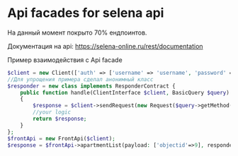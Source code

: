 
# Api facades for selena api

На данный момент покрыто 70% ендпоинтов.

Документация на api: https://selena-online.ru/rest/documentation

Пример взаимодействия с Api facade
```php
$client = new Client(['auth' => ['username' => 'username', 'password' => 'pass']]);
//Для упрощения примера сделал анонимный класс 
$responder = new class implements ResponderContract {
    public function handle(ClientInterface $client, BasicQuery $query): ResponseInterface
    {
        $response = $client->sendRequest(new Request($query->getMethod(), $query->getUrl(), $query->getHeaders(), $query->getBody(), $query->getVersion()));
        //your logic
    	return $response;
    }
};
$frontApi = new FrontApi($client);
$response = $frontApi->apartmentList(payload: ['objectid'=>9], responder: $responder);
```
